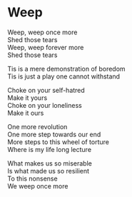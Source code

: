 # Weep

Weep, weep once more\
Shed those tears\
Weep, weep forever more\
Shed those tears

Tis is a mere demonstration of boredom\
Tis is just a play one cannot withstand

Choke on your self-hatred\
Make it yours\
Choke on your loneliness\
Make it ours

One more revolution\
One more step towards our end\
More steps to this wheel of torture\
Where is my life long lecture

What makes us so miserable\
Is what made us so resilient\
To this nonsense\
We weep once more
